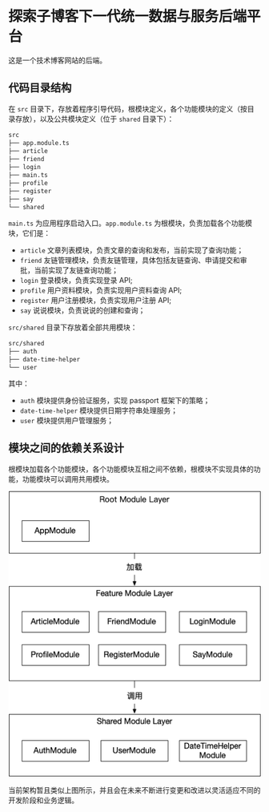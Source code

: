# 探索子博客下一代统一数据与服务后端平台

这是一个技术博客网站的后端。

## 代码目录结构

在 `src` 目录下，存放着程序引导代码，根模块定义，各个功能模块的定义（按目录存放），以及公共模块定义（位于 `shared` 目录下）：

```
src
├── app.module.ts
├── article
├── friend
├── login
├── main.ts
├── profile
├── register
├── say
└── shared
```

`main.ts` 为应用程序启动入口。`app.module.ts` 为根模块，负责加载各个功能模块，它们是：

- `article` 文章列表模块，负责文章的查询和发布，当前实现了查询功能；
- `friend` 友链管理模块，负责友链管理，具体包括友链查询、申请提交和审批，当前实现了友链查询功能；
- `login` 登录模块，负责实现登录 API;
- `profile` 用户资料模块，负责实现用户资料查询 API;
- `register` 用户注册模块，负责实现用户注册 API;
- `say` 说说模块，负责说说的创建和查询；

`src/shared` 目录下存放着全部共用模块：

```
src/shared
├── auth
├── date-time-helper
└── user
```

其中：

- `auth` 模块提供身份验证服务，实现 passport 框架下的策略；
- `date-time-helper` 模块提供日期字符串处理服务；
- `user` 模块提供用户管理服务；

## 模块之间的依赖关系设计

根模块加载各个功能模块，各个功能模块互相之间不依赖，根模块不实现具体的功能，功能模块可以调用共用模块。

![架构图](docs/探索子博客后端架构图.png)

当前架构暂且类似上图所示，并且会在未来不断进行变更和改进以灵活适应不同的开发阶段和业务逻辑。

